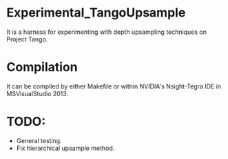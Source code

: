 # Experimental_TangoUpsample

It is a harness for experimenting with depth upsampling techniques on Project Tango.

# Compilation

It can be compiled by either Makefile or within NVIDIA's Nsight-Tegra IDE in MSVisualStudio 2013.

# TODO:

* General testing.
* Fix hierarchical upsample method.

